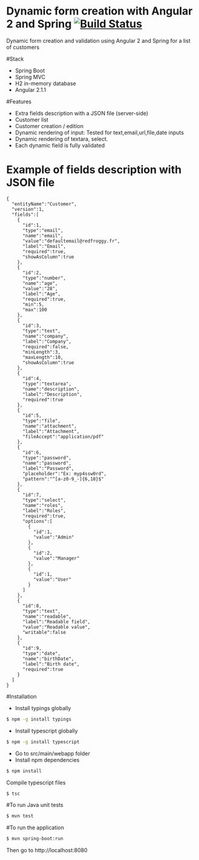 Dynamic form creation with Angular 2 and Spring [![Build Status](https://travis-ci.org/RedFroggy/angular-spring-dynamic-form.svg?branch=master)](https://travis-ci.org/RedFroggy/angular-spring-dynamic-form)
===============================================

Dynamic form creation and validation using Angular 2 and Spring for a list of customers

#Stack
- Spring Boot
- Spring MVC
- H2 in-memory database
- Angular 2.1.1

#Features
- Extra fields description with a JSON file (server-side)
- Customer list
- Customer creation / edition
- Dynamic rendering of input: Tested for text,email,url,file,date inputs
- Dynamic rendering of textara, select.
- Each dynamic field is fully validated

# Example of fields description with JSON file
````
{
  "entityName":"Customer",
  "version":1,
  "fields":[
    {
      "id":1,
      "type":"email",
      "name":"email",
      "value":"defaultemail@redfroggy.fr",
      "label":"Email",
      "required":true,
      "showAsColumn":true
    },
    {
      "id":2,
      "type":"number",
      "name":"age",
      "value":"28",
      "label":"Age",
      "required":true,
      "min":5,
      "max":100
    },
    {
      "id":3,
      "type":"text",
      "name":"company",
      "label":"Company",
      "required":false,
      "minLength":3,
      "maxLength":10,
      "showAsColumn":true
    },
    {
      "id":4,
      "type":"textarea",
      "name":"description",
      "label":"Description",
      "required":true
    },
    {
      "id":5,
      "type":"file",
      "name":"attachment",
      "label":"Attachment",
      "fileAccept":"application/pdf"
    },
    {
      "id":6,
      "type":"password",
      "name":"password",
      "label":"Password",
      "placeholder":"Ex: myp4ssw0rd",
      "pattern":"^[a-z0-9_-]{6,18}$"
    },
    {
      "id":7,
      "type":"select",
      "name":"roles",
      "label":"Roles",
      "required":true,
      "options":[
        {
          "id":1,
          "value":"Admin"
        },
        {
          "id":2,
          "value":"Manager"
        },
        {
          "id":1,
          "value":"User"
        }
      ]
    },
    {
      "id":8,
      "type":"text",
      "name":"readable",
      "label":"Readable field",
      "value":"Readable value",
      "writable":false
    },
    {
      "id":9,
      "type":"date",
      "name":"birthDate",
      "label":"Birth date",
      "required":true
    }
  ]
}
````

#Installation

- Install typings globally
````bash
$ npm -g install typings
````

- Install typescript globally
````bash
$ npm -g install typescript
````

- Go to src/main/webapp folder
- Install npm dependencies
````bash
$ npm install
````

Compile typescript files
````bash
$ tsc
````

#To run Java unit tests
````bash
$ mvn test
````

#To run the application
````bash
$ mvn spring-boot:run
````
Then go to http://localhost:8080
